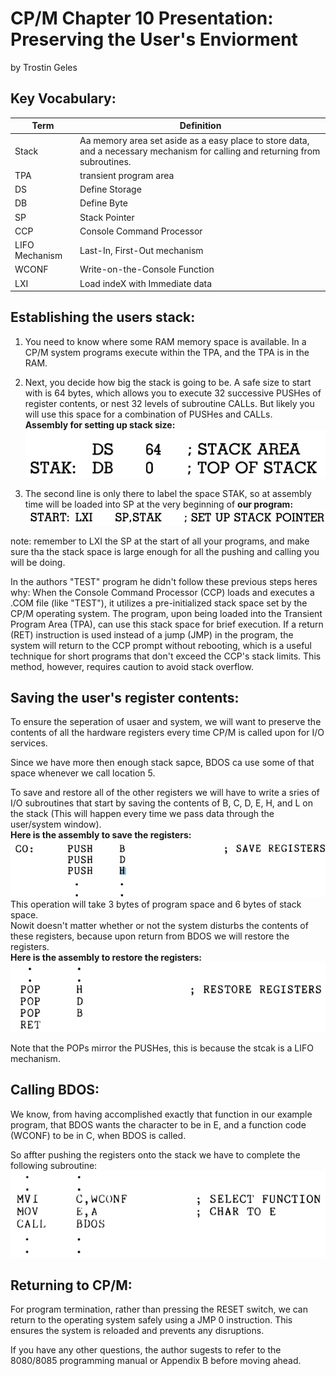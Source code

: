 # CP/M Chapter 10 Presentation: Preserving the User's Enviorment
by Trostin Geles

## Key Vocabulary:
|   Term   | Definition |
| -------- | ---------- |
| Stack    | Aa memory area set aside as a easy place to store data, and a necessary mechanism for calling and returning from subroutines.  |
| TPA |  transient program area    |
| DS    | Define Storage    |
| DB    | Define Byte    |
| SP    | Stack Pointer    |
| CCP    | Console Command Processor    |
| LIFO Mechanism    | Last-In, First-Out mechanism   |
| WCONF    | Write-on-the-Console Function    |
| LXI    |  Load indeX with Immediate data    |

## Establishing the users stack:
1. You need to know where some RAM memory space is available. In a CP/M system programs execute within the TPA, and the TPA is in the RAM.
2. Next, you decide how big the stack is going to be. A safe size to start with is 64 bytes, which allows you to execute 32 successive PUSHes of register
contents, or nest 32 levels of subroutine CALLs. But likely you will use this space for a combination of PUSHes and CALLs. \
<B/>Assembly for setting up stack size:</B> \
![alt text](image-1.png)

3. The second line is only there to label the space STAK, so at assembly time will be loaded into SP at the very beginning of <B/>our program:</B> \
![alt text](image-2.png)

note: remember to LXI the SP at the start of all your programs, and make sure tha the stack space is large enough for all the pushing and calling you will be doing.

In the authors "TEST" program he didn't follow these previous steps heres why: When the Console Command Processor (CCP) loads and executes a .COM file (like "TEST"), it utilizes a pre-initialized stack space set by the CP/M operating system. The program, upon being loaded into the Transient Program Area (TPA), can use this stack space for brief execution. If a return (RET) instruction is used instead of a jump (JMP) in the program, the system will return to the CCP prompt without rebooting, which is a useful technique for short programs that don't exceed the CCP's stack limits. This method, however, requires caution to avoid stack overflow.

## Saving the user's register contents:
To ensure the seperation of usaer and system, we will want to preserve the contents of all the hardware registers every time CP/M is called upon for I/O services.

Since we have more then enough stack sapce, BDOS ca use some of that space whenever we call location 5.

To save and restore all of the other registers we will have to write a sries of I/O subroutines that start by saving the contents of B, C, D, E, H, and L on the stack (This will happen every time we pass data through the user/system window). \
<B/>Here is the assembly to save the registers:</B>
![alt text](image-3.png) \
This operation will take 3 bytes of program space and 6 bytes of stack space. \
Nowit doesn't matter whether or not the system disturbs the contents of these registers, because upon return from BDOS we will restore the registers. \
<B/>Here is the assembly to restore the registers:</B>
![alt text](image-4.png)

Note that the POPs mirror the PUSHes, this is because the stcak is a LIFO mechanism.

## Calling BDOS: 
We know, from having accomplished exactly that function in our example program, that BDOS wants the character to be in E, and a function code (WCONF) to be in C, when BDOS is called.

So affter pushing the registers onto the stack we have to complete the following subroutine: \
![alt text](image-5.png)

## Returning to CP/M:
For program termination, rather than pressing the RESET switch, we can return to the operating system safely using a JMP 0 instruction. This ensures the system is reloaded and prevents any disruptions.

If you have any other questions, the author sugests to refer to the 8080/8085 programming manual or Appendix B before moving ahead.